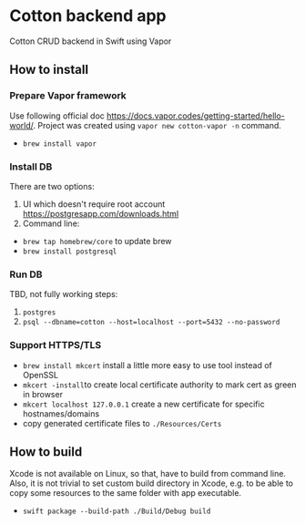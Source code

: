 # Cotton backend app
Cotton CRUD backend in Swift using Vapor

How to install
-----------------
### Prepare Vapor framework
Use following official doc https://docs.vapor.codes/getting-started/hello-world/. Project was created using `vapor new cotton-vapor -n` command.
- `brew install vapor`

### Install DB
There are two options:
1) UI which doesn't require root account https://postgresapp.com/downloads.html
2) Command line:
- `brew tap homebrew/core` to update brew
- `brew install postgresql`

### Run DB
TBD, not fully working steps:
1) `postgres`
2) `psql --dbname=cotton --host=localhost --port=5432 --no-password`

### Support HTTPS/TLS
- `brew install mkcert` install a little more easy to use tool instead of OpenSSL
- `mkcert -install`to create local certificate authority to mark cert as green in browser
- `mkcert localhost 127.0.0.1` create a new certificate for specific hostnames/domains
- copy generated certificate files to `./Resources/Certs`

How to build
-----------------
Xcode is not available on Linux, so that, have to build from command line. Also, it is not trivial to set custom build directory in Xcode, e.g. to be able to copy some resources to the same folder with app executable.
- `swift package --build-path ./Build/Debug build`
